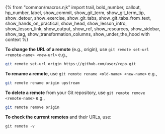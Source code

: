 {% from "common/macros.njk" import trail, bold_number, callout, hp_number, label, show_commit, show_git_term, show_git_term_tip, show_detour, show_exercise, show_git_tabs, show_git_tabs_from_text, show_hands_on_practical, show_head, show_lesson_intro, show_lesson_link, show_output, show_ref, show_resources, show_sidebar, show_tag, show_transformation_columns, show_under_the_hood with context %}

**To change the URL of a remote** (e.g., origin), use `git remote set-url <remote-name> <new-url>` e.g.,
```bash
git remote set-url origin https://github.com/user/repo.git
```

**To rename a remote**, use `git remote rename <old-name> <new-name>` e.g.,
```bash
git remote rename origin upstream
```

**To delete a remote** from your Git repository, use `git remote remove <remote-name>` e.g.,
```bash
git remote remove origin
```

**To check the current remotes** and their URLs, use:
```
git remote -v
```
